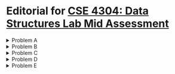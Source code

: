 # Editorial for [CSE 4304: Data Structures Lab Mid Assessment](https://vjudge.net/contest/663232)

<details>
<summary>Problem A</summary>

The problem can be solved using a double-ended queue (deque) to manage elements from both ends. The size of the deque must be maintained so that it never exceeds a given limit $n$. If a push operation would cause the deque to exceed this limit, the operation is ignored, and "The queue is full" is output.

For implementation, an STL deque can be utilized to efficiently handle insertions and deletions from both the front and the back. Alternatively, a fixed-size array, such as one of size 200, can be used along with two pointers to simulate the deque behavior. Other structures, such as linked lists or circular arrays, may also be adapted to implement the deque.

</details>

<details>
<summary>Problem B</summary>

This problem can be solved in many ways but the intended solution is using two stacks to manage browsing history: `backward_stack` for the backward history and `forward_stack` for the forward history. Additionally, a variable `current_page` is used to track the currently visited page. Initially, `current_page` is set to "http://www.lightoj.com/". The process for each command is described below.

#### VISIT Command:

When the "VISIT" command is encountered, the `current_page` is pushed onto the `backward_stack` to store the current browsing state. The given URL is then assigned to `current_page`, representing the new page being visited. At the same time, the `forward_stack` is cleared since all forward history is lost when a new page is visited.

#### BACK Command:

For the "BACK" command, if the `backward_stack` is not empty, the `current_page` is pushed onto the `forward_stack` to store it for potential forward navigation. The top URL from the `backward_stack` is then popped and set as the new `current_page`, simulating moving back in the history. If `backward_stack` is empty, "Ignored" is output since there's no previous page to navigate to.

#### FORWARD Command:

When the "FORWARD" command is received, if the `forward_stack` is not empty, the `current_page` is pushed onto the `backward_stack`, and the top URL from the `forward_stack` is popped and assigned to `current_page`, representing a move forward in the browsing history. If `forward_stack` is empty, "Ignored" is output as there is no forward history to navigate to.

By managing the stacks in this manner, along with maintaining `current_page`, the browsing history is effectively simulated, and the correct outputs are produced for each operation.

</details>

<details>
<summary>Problem C</summary>

<details>
<summary>Hint 1</summary>

The employee-manager hierarchy can be represented with trees.

</details>

<details>
<summary>Hint 2</summary>

Let's call a person with no manager a supermanager (the root of a tree). Can any other member of the tree be in the same group as the supermanager?

</details>

<details>
<summary>Hint 3</summary>

Let's define the level of a node in a tree as its distance from the root. What is the relation between the level of an employee and his manager?

</details>

<details>
<summary>Solution</summary>

The scenario can be easily modeled using trees, where each employee is a node and each manager-employee relationship is an edge. Let's define a **supermanager** as an employee with no manager and is the root of his respective tree. The goal is to group employees such that no superior and subordinate are in the same group.

Here are some observations:

- A supermanager must be in a different group from all subordinates, as they are superior to everyone in their tree.
- Employees at the same level in a tree do not have direct superior-subordinate relationships, so it is best to group them together.
- In that case, employees at different levels in the same tree must be in separate groups.

With the observations, we can simply deduce that:

- Each supermanager forms the root of a tree. The number of levels (**height**) of that tree dictates the minimum number of groups needed for the employees in that tree.
- The minimum number of groups required for the entire company is equal to the maximum height among all the trees.

</details>
</details>

<details>
<summary>Problem D</summary>

This is an implementation problem. The solution is straightforward and involves the following steps:

#### Tree Construction:

The binary tree is constructed from the input provided in level-order, where each node may have left and right children. Missing children are indicated by `-1`.

#### Tree Traversal and Swap Operation:

For each query with a depth value \( k \):

- **Track Depth:** A tree traversal function is used, maintaining the current depth with a variable called `current_level`.
- **Identify Nodes:** During traversal, it is checked whether `current_level` is a multiple of \( k \). If so, the left and right children of that node are swapped.
- **Recursive Traversal:** The traversal continues for both left and right children, incrementing `current_level` as the traversal moves deeper into the tree.

#### Handling Multiple Queries:

The task involves executing multiple queries, and after each query, the **in-order traversal** of the modified tree must be output, which involves:

- Visiting the left subtree.
- Visiting the root node.
- Visiting the right subtree.

</details>

<details>
<summary>Problem E</summary>

<details>
<summary>Hint 1</summary>

The number of reorders is to be minimized. In a single reorder, as many swaps as necessary can be made.

</details>

<details>
<summary>Hint 2</summary>

How should the stack look after reordering?

</details>

<details>
<summary>Hint 3</summary>

What is the best time for performing the reorder?

</details>

<details>
<summary>Solution</summary>

I'm tired now, will write later.

</details>
</details>
